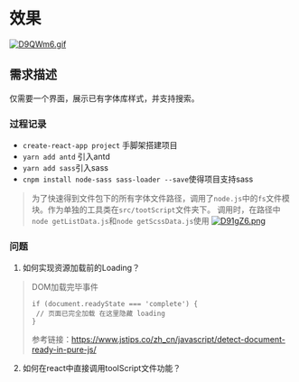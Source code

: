 # 效果

[![D9QWm6.gif](https://s3.ax1x.com/2020/11/13/D9QWm6.gif)](https://imgchr.com/i/D9QWm6)


## 需求描述

仅需要一个界面，展示已有字体库样式，并支持搜索。

### 过程记录

 - `create-react-app project` 手脚架搭建项目
 - `yarn add antd` 引入antd
 - `yarn add sass`引入sass
 - `cnpm install node-sass sass-loader --save`使得项目支持sass


>为了快速得到文件包下的所有字体文件路径，调用了`node.js`中的`fs`文件模块。作为单独的工具类在`src/tootScript`文件夹下。
调用时，在路径中`node getListData.js`和`node getScssData.js`使用
[![D91gZ6.png](https://s3.ax1x.com/2020/11/13/D91gZ6.png)](https://imgchr.com/i/D91gZ6)


### 问题

1. 如何实现资源加载前的Loading？ 
> DOM加载完毕事件
> ```
> if (document.readyState === 'complete') {
>  // 页面已完全加载 在这里隐藏 loading
> }
> ```
> 参考链接：https://www.jstips.co/zh_cn/javascript/detect-document-ready-in-pure-js/


2. 如何在react中直接调用toolScript文件功能？

